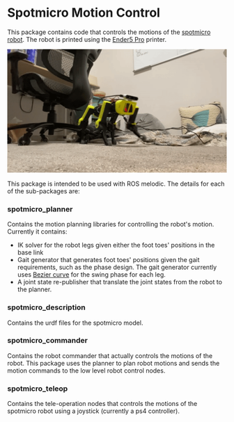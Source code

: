 # Spotmicro Motion Control
This package contains code that controls the motions of the [spotmicro robot](https://spotmicroai.readthedocs.io/en/latest/). The robot is printed using the [Ender5 Pro](https://www.amazon.com/Upgrade-Creality-Upgraded-Extruder-Capricorn/dp/B081SPJ2VX/ref=sr_1_3?crid=ZD9XOPWWSXG2&dchild=1&keywords=ender+5+pro&qid=1609032821&sprefix=ender5+pro%2Caps%2C246&sr=8-3) printer.
<p align="center">
  <img src="https://raw.githubusercontent.com/shuailiz/spotmicro_motion_control/main/media/First_time_somewhat_stable_walking.gif" />
</p>

This package is intended to be used with ROS melodic. The details for each of the sub-packages are:
### spotmicro_planner
Contains the motion planning libraries for controlling the robot's motion. Currently it contains:
* IK solver for the robot legs given either the foot toes' positions in the base link
* Gait generator that generates foot toes' positions given the gait requirements, such as the phase design. The gait generator currently uses [Bezier curve](https://en.wikipedia.org/wiki/B%C3%A9zier_curve#:~:text=A%20B%C3%A9zier%20curve%20(%2F%CB%88b,the%20bodywork%20of%20Renault%20cars.)) for the swing phase for each leg.
* A joint state re-publisher that translate the joint states from the robot to the planner. 

### spotmicro_description
Contains the urdf files for the spotmicro model.

### spotmicro_commander
Contains the robot commander that actually controls the motions of the robot. This package uses the planner to plan robot motions and sends the motion commands to the low level robot control nodes.

### spotmicro_teleop
Contains the tele-operation nodes that controls the motions of the spotmicro robot using a joystick (currently a ps4 controller).